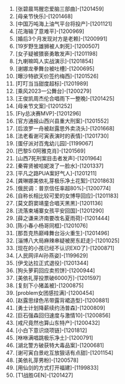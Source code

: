 
1. [张碧晨骂醒恋爱脑三部曲]-[1201459]
1. [母亲节快乐]-[1201468]
1. [中国万吨海上油气平台将投产]-[1201121]
1. [花海输了意难平]-[1200969]
1. [婚后3个月发现对方是老赖]-[1200991]
1. [19岁野生雄狮被人刺死]-[1200507]
1. [女子疑被猥亵勇敢发声]-[1201198]
1. [九喇嘛鸣人实战演示]-[1201854]
1. [谢娜龙拳舞台被吐槽]-[1200695]
1. [曝沙特欲天价签约梅西]-[1201526]
1. [叮叮当当甜度超标]-[1201989]
1. [乘风2023一公舞台]-[1200279]
1. [王俊凯周杰伦合唱雨下一整晚]-[1201425]
1. [母亲节文案]-[1201252]
1. [Fly总决赛MVP]-[1201296]
1. [官方通报山西兴县重大刑案]-[1201552]
1. [后浪罗一舟被赵露思外卖浇头]-[1201668]
1. [法老看谢可寅表演时的表情]-[1201730]
1. [蛋仔派对百鬼幼儿园]-[1199067]
1. [巴黎5:0阿雅克肖]-[1201569]
1. [山西7死刑案目击者发声]-[1201964]
1. [秦霄贤被哈妮泼了一脸水]-[1201337]
1. [平凡之路PUA案好气人]-[1201211]
1. [龚琳娜美依礼芽极乐净土花絮]-[1201863]
1. [俄民调：普京信任率超80%]-[1200774]
1. [自称长相比较可爱的女博导回应]-[1201183]
1. [莫文蔚窦靖童合唱天黑黑]-[1201136]
1. [流落柬埔寨女孩平安回国]-[1201290]
1. [薛之谦来济南要改名夏雨荷]-[1201444]
1. [陈小春小杨哥同框]-[1201076]
1. [那吾克热巅峰舞台浴火重生]-[1201496]
1. [淄博八大局麻辣串疑被房东赶走]-[1201025]
1. [现在的小孩已经不认识EXO了]-[1200871]
1. [人民网评AI孙燕姿]-[1199629]
1. [伊戈达拉正式退役]-[1201344]
1. [狗头萝莉回应卖煎饼]-[1200944]
1. [美依礼芽投票破6000万]-[1201597]
1. [复刻下小猪盖被]-[1200875]
1. [problem女团感拉满]-[1200454]
1. [赵露思绿色吊带露背裙造型]-[1200881]
1. [勇士计划降薪续约汤普森]-[1200809]
1. [巨石强森回归速度与激情10]-[1200856]
1. [戒尺竟然也算山东特产]-[1200432]
1. [小白下意识烧项链]-[1201812]
1. [咻咻满唱跳极乐净土]-[1200791]
1. [湖北警方破获特大毒品案]-[1200681]
1. [谢可寅白景屹互放狠话有点甜]-[1201154]
1. [美依礼芽男粉]-[1200578]
1. [用仙剑的方式打开福建]-[1199833]
1. [T1战胜GEN]-[1201427]